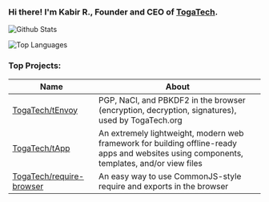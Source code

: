 ### Hi there! I'm Kabir R., Founder and CEO of [TogaTech](https://togatech.org/).
![Github Stats](https://github-readme-stats.vercel.app/api?username=CMEONE&theme=algolia)

![Top Languages](https://github-readme-stats.vercel.app/api/top-langs/?username=CMEONE&theme=algolia)

### Top Projects:
|Name|About|
|-|-|
|[TogaTech/tEnvoy](https://github.com/TogaTech/tEnvoy)|PGP, NaCl, and PBKDF2 in the browser (encryption, decryption, signatures), used by TogaTech.org|
|[TogaTech/tApp](https://github.com/TogaTech/tApp)|An extremely lightweight, modern web framework for building offline-ready apps and websites using components, templates, and/or view files|
|[TogaTech/require-browser](https://github.com/TogaTech/require-browser)|An easy way to use CommonJS-style require and exports in the browser|
